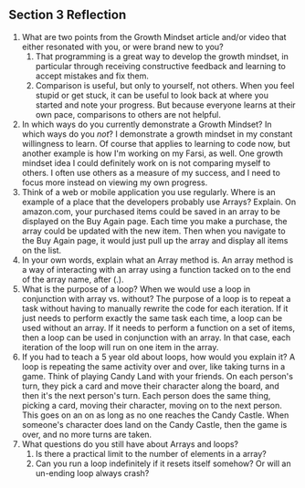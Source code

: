 ## Section 3 Reflection

1. What are two points from the Growth Mindset article and/or video that either resonated with you, or were brand new to you?
    1. That programming is a great way to develop the growth mindset, in particular through receiving constructive feedback and learning to accept mistakes and fix them.
    2. Comparison is useful, but only to yourself, not others. When you feel stupid or get stuck, it can be useful to look back at where you started and note your progress. But because everyone learns at their own pace, comparisons to others are not helpful.
1. In which ways do you currently demonstrate a Growth Mindset? In which ways do you _not_?
    I demonstrate a growth mindset in my constant willingness to learn. Of course that applies to learning to code now, but another example is how I'm working on my Farsi, as well. One growth mindset idea I could definitely work on is not comparing myself to others. I often use others as a measure of my success, and I need to focus more instead on viewing my own progress.
1. Think of a web or mobile application you use regularly. Where is an example of a place that the developers probably use Arrays? Explain.
    On amazon.com, your purchased items could be saved in an array to be displayed on the Buy Again page. Each time you make a purchase, the array could be updated with the new item. Then when you navigate to the Buy Again page, it would just pull up the array and display all items on the list.
1. In your own words, explain what an Array method is.
    An array method is a way of interacting with an array using a function tacked on to the end of the array name, after (.).
1. What is the purpose of a loop? When we would use a loop in conjunction with array vs. without?
    The purpose of a loop is to repeat a task without having to manually rewrite the code for each iteration. If it just needs to perform exactly the same task each time, a loop can be used without an array. If it needs to perform a function on a set of items, then a loop can be used in conjunction with an array. In that case, each iteration of the loop will run on one item in the array.
1. If you had to teach a 5 year old about loops, how would you explain it?
    A loop is repeating the same activity over and over, like taking turns in a game. Think of playing Candy Land with your friends. On each person's turn, they pick a card and move their character along the board, and then it's the next person's turn. Each person does the same thing, picking a card, moving their character, moving on to the next person. This goes on an on as long as no one reaches the Candy Castle. When someone's character does land on the Candy Castle, then the game is over, and no more turns are taken.
1. What questions do you still have about Arrays and loops?
    1. Is there a practical limit to the number of elements in a array?
    2. Can you run a loop indefinitely if it resets itself somehow? Or will an un-ending loop always crash?

